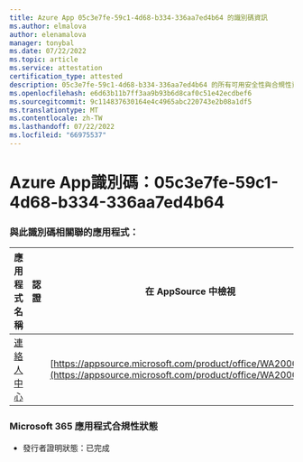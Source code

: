 ```yaml
---
title: Azure App 05c3e7fe-59c1-4d68-b334-336aa7ed4b64 的識別碼資訊
ms.author: elmalova
author: elenamalova
manager: tonybal
ms.date: 07/22/2022
ms.topic: article
ms.service: attestation
certification_type: attested
description: 05c3e7fe-59c1-4d68-b334-336aa7ed4b64 的所有可用安全性與合規性資訊。
ms.openlocfilehash: e6d63b11b7ff3aa9b93b6d8caf0c51e42ecdbef6
ms.sourcegitcommit: 9c114837630164e4c4965abc220743e2b08a1df5
ms.translationtype: MT
ms.contentlocale: zh-TW
ms.lasthandoff: 07/22/2022
ms.locfileid: "66975537"
---
```

# <a name="azure-app-id-05c3e7fe-59c1-4d68-b334-336aa7ed4b64"></a>Azure App識別碼：05c3e7fe-59c1-4d68-b334-336aa7ed4b64


### <a name="apps-associated-with-this-id"></a>與此識別碼相關聯的應用程式：
| **應用程式名稱** | **認證** | **在 AppSource 中檢視** |
|--------------|---------------|-----------------------|
| [連絡人中心](../forward/WA200001428.md) |  | [https://appsource.microsoft.com/product/office/WA200001428](https://appsource.microsoft.com/product/office/WA200001428) |

### <a name="microsoft-365-app-compliance-status"></a>Microsoft 365 應用程式合規性狀態
- 發行者證明狀態：已完成

